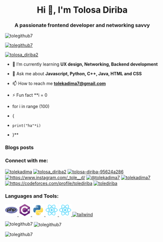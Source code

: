 <h1 align="center">Hi 👋, I'm Tolosa Diriba</h1>
<h3 align="center">A passionate frontend developer and networking savvy</h3>

<p align="left"> <img src="https://komarev.com/ghpvc/?username=tolegithub7&label=Profile%20views&color=0e75b6&style=flat" alt="tolegithub7" /> </p>

<p align="left"> <a href="https://github.com/ryo-ma/github-profile-trophy"><img src="https://github-profile-trophy.vercel.app/?username=tolegithub7" alt="tolegithub7" /></a> </p>

<p align="left"> <a href="https://twitter.com/tolosa_diriba2" target="blank"><img src="https://img.shields.io/twitter/follow/tolosa_diriba2?logo=twitter&style=for-the-badge" alt="tolosa_diriba2" /></a> </p>

- 🌱 I’m currently learning **UX design, Networking, Backend development**

- 💬 Ask me about **Javascript, Python, C++, Java, HTML and CSS**

- 📫 How to reach me **tolekadima7@gmail.com**

- ⚡ Fun fact **i = 0
- for i in range (100)
-   {
-     print("ha"*i)
-   }**

### Blogs posts
<!-- BLOG-POST-LIST:START -->
<!-- BLOG-POST-LIST:END -->

<h3 align="left">Connect with me:</h3>
<p align="left">
<a href="https://dev.to/tolekadima" target="blank"><img align="center" src="https://raw.githubusercontent.com/rahuldkjain/github-profile-readme-generator/master/src/images/icons/Social/devto.svg" alt="tolekadima" height="30" width="40" /></a>
<a href="https://twitter.com/tolosa_diriba2" target="blank"><img align="center" src="https://raw.githubusercontent.com/rahuldkjain/github-profile-readme-generator/master/src/images/icons/Social/twitter.svg" alt="tolosa_diriba2" height="30" width="40" /></a>
<a href="https://linkedin.com/in/tolosa-diriba-95624a286" target="blank"><img align="center" src="https://raw.githubusercontent.com/rahuldkjain/github-profile-readme-generator/master/src/images/icons/Social/linked-in-alt.svg" alt="tolosa-diriba-95624a286" height="30" width="40" /></a>
<a href="https://instagram.com/https://www.instagram.com/_tole__d/" target="blank"><img align="center" src="https://raw.githubusercontent.com/rahuldkjain/github-profile-readme-generator/master/src/images/icons/Social/instagram.svg" alt="https://www.instagram.com/_tole__d/" height="30" width="40" /></a>
<a href="https://medium.com/@tolekadima7" target="blank"><img align="center" src="https://raw.githubusercontent.com/rahuldkjain/github-profile-readme-generator/master/src/images/icons/Social/medium.svg" alt="@tolekadima7" height="30" width="40" /></a>
<a href="https://www.hackerrank.com/tolekadima7" target="blank"><img align="center" src="https://raw.githubusercontent.com/rahuldkjain/github-profile-readme-generator/master/src/images/icons/Social/hackerrank.svg" alt="tolekadima7" height="30" width="40" /></a>
<a href="https://codeforces.com/profile/https://codeforces.com/profile/tolediriba" target="blank"><img align="center" src="https://raw.githubusercontent.com/rahuldkjain/github-profile-readme-generator/master/src/images/icons/Social/codeforces.svg" alt="https://codeforces.com/profile/tolediriba" height="30" width="40" /></a>
<a href="https://www.leetcode.com/tolediriba" target="blank"><img align="center" src="https://raw.githubusercontent.com/rahuldkjain/github-profile-readme-generator/master/src/images/icons/Social/leet-code.svg" alt="tolediriba" height="30" width="40" /></a>
</p>

<h3 align="left">Languages and Tools:</h3>
<p align="left"> 
  <a href="https://www.php.net" target="_blank" rel="noreferrer"> 
    <img src="https://raw.githubusercontent.com/devicons/devicon/master/icons/php/php-original.svg" alt="php" width="40" height="40"/> 
  </a> 
  <a href="https://docs.microsoft.com/en-us/dotnet/csharp/" target="_blank" rel="noreferrer"> 
    <img src="https://raw.githubusercontent.com/devicons/devicon/master/icons/csharp/csharp-original.svg" alt="csharp" width="40" height="40"/> 
  </a> 
  <a href="https://www.python.org" target="_blank" rel="noreferrer"> 
    <img src="https://raw.githubusercontent.com/devicons/devicon/master/icons/python/python-original.svg" alt="python" width="40" height="40"/> 
  </a> 
  <a href="https://reactjs.org" target="_blank" rel="noreferrer"> 
    <img src="https://raw.githubusercontent.com/devicons/devicon/master/icons/react/react-original.svg" alt="react" width="40" height="40"/> 
  </a> 
  <a href="https://reactnative.dev" target="_blank" rel="noreferrer"> 
    <img src="https://raw.githubusercontent.com/devicons/devicon/master/icons/react/react-original.svg" alt="reactnative" width="40" height="40"/> 
  </a> 
  <a href="https://tailwindcss.com" target="_blank" rel="noreferrer"> 
    <img src="https://www.vectorlogo.zone/logos/tailwindcss/tailwindcss-icon.svg" alt="tailwind" width="40" height="40"/> 
  </a> 
</p>


<p><img align="left" src="https://github-readme-stats.vercel.app/api/top-langs?username=tolegithub7&show_icons=true&locale=en&layout=compact" alt="tolegithub7" /></p>

<p>&nbsp;<img align="center" src="https://github-readme-stats.vercel.app/api?username=tolegithub7&show_icons=true&locale=en" alt="tolegithub7" /></p>

<p><img align="center" src="https://github-readme-streak-stats.herokuapp.com/?user=tolegithub7&" alt="tolegithub7" /></p>

